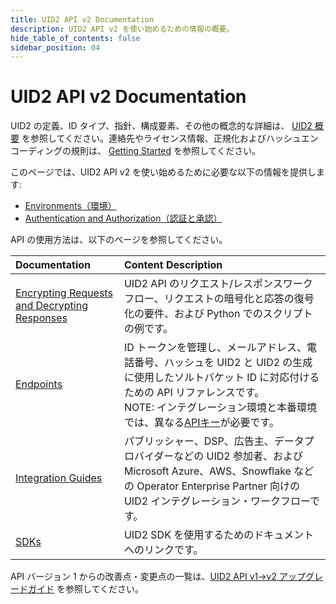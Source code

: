 ```yaml
---
title: UID2 API v2 Documentation
description: UID2 API v2 を使い始めるための情報の概要。
hide_table_of_contents: false
sidebar_position: 04
---
```


# UID2 API v2 Documentation

UID2 の定義、ID タイプ、指針、構成要素、その他の概念的な詳細は、 [UID2 概要](intro.md) を参照してください。連絡先やライセンス情報、正規化およびハッシュエンコーディングの規則は、 [Getting Started](/docs/category/getting-started) を参照してください。

このページでは、UID2 API v2 を使い始めるために必要な以下の情報を提供します:

- [Environments（環境）](#environments)
- [Authentication and Authorization（認証と承認）](#authentication-and-authorization)

API の使用方法は、以下のページを参照してください。

| Documentation                                                                               | Content Description                                                                                                                                                                             |
| :------------------------------------------------------------------------------------------ | :---------------------------------------------------------------------------------------------------------------------------------------------------------------------------------------------- |
| [Encrypting Requests and Decrypting Responses](getting-started/gs-encryption-decryption.md) | UID2 API のリクエスト/レスポンスワークフロー、リクエストの暗号化と応答の復号化の要件、および Python でのスクリプトの例です。                                                                          |
| [Endpoints](endpoints/summary-endpoints.md)                                                 | ID トークンを管理し、メールアドレス、電話番号、ハッシュを UID2 と UID2 の生成に使用したソルトバケット ID に対応付けるための API リファレンスです。<br/>NOTE: インテグレーション環境と本番環境では、異なる[APIキー](ref-info/glossary-uid.md#gl-api-key)が必要です。 |
| [Integration Guides](guides/summary-guides.md)                                              | パブリッシャー、DSP、広告主、データプロバイダーなどの UID2 参加者、および Microsoft Azure、AWS、Snowflake などの Operator Enterprise Partner 向けの UID2 インテグレーション・ワークフローです。 |
| [SDKs](sdks/summary-sdks.md)                                                                | UID2 SDK を使用するためのドキュメントへのリンクです。                                                                                                                                           |

API バージョン 1 からの改善点・変更点の一覧は、[UID2 API v1→v2 アップグレードガイド](https://github.com/IABTechLab/uid2docs/blob/main/api-ja/v2/upgrades/upgrade-guide.md) を参照してください。
